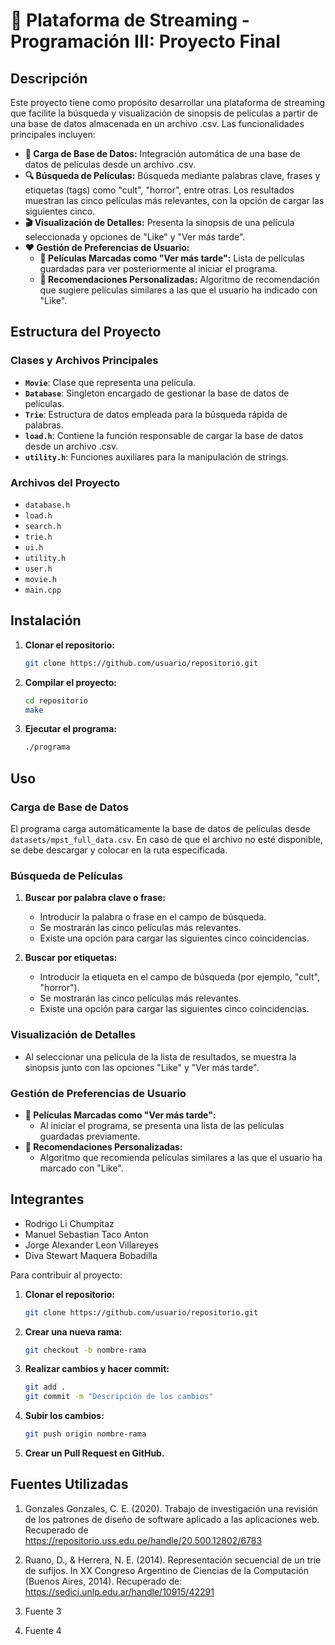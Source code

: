 # 🎥 Plataforma de Streaming - Programación III: Proyecto Final

## Descripción
Este proyecto tiene como propósito desarrollar una plataforma de streaming que facilite la búsqueda y visualización de sinopsis de películas a partir de una base de datos almacenada en un archivo .csv. Las funcionalidades principales incluyen:

- **💾 Carga de Base de Datos:** Integración automática de una base de datos de películas desde un archivo .csv.
- **🔍 Búsqueda de Películas:** Búsqueda mediante palabras clave, frases y etiquetas (tags) como "cult", "horror", entre otras. Los resultados muestran las cinco películas más relevantes, con la opción de cargar las siguientes cinco.
- **🎬 Visualización de Detalles:** Presenta la sinopsis de una película seleccionada y opciones de "Like" y "Ver más tarde".
- **❤️ Gestión de Preferencias de Usuario:**
    - **📌 Películas Marcadas como "Ver más tarde":** Lista de películas guardadas para ver posteriormente al iniciar el programa.
    - **🤖 Recomendaciones Personalizadas:** Algoritmo de recomendación que sugiere películas similares a las que el usuario ha indicado con "Like".

## Estructura del Proyecto

### Clases y Archivos Principales

- **`Movie`**: Clase que representa una película.
- **`Database`**: Singleton encargado de gestionar la base de datos de películas.
- **`Trie`**: Estructura de datos empleada para la búsqueda rápida de palabras.
- **`load.h`**: Contiene la función responsable de cargar la base de datos desde un archivo .csv.
- **`utility.h`**: Funciones auxiliares para la manipulación de strings.

### Archivos del Proyecto

- `database.h`
- `load.h`
- `search.h`
- `trie.h`
- `ui.h`
- `utility.h`
- `user.h`
- `movie.h`
- `main.cpp`

## Instalación

1. **Clonar el repositorio:**

    ```bash
    git clone https://github.com/usuario/repositorio.git
    ```

2. **Compilar el proyecto:**

    ```bash
    cd repositorio
    make
    ```

3. **Ejecutar el programa:**

    ```bash
    ./programa
    ```

## Uso

### Carga de Base de Datos

El programa carga automáticamente la base de datos de películas desde `datasets/mpst_full_data.csv`. En caso de que el archivo no esté disponible, se debe descargar y colocar en la ruta especificada.

### Búsqueda de Películas

1. **Buscar por palabra clave o frase:**
    - Introducir la palabra o frase en el campo de búsqueda.
    - Se mostrarán las cinco películas más relevantes.
    - Existe una opción para cargar las siguientes cinco coincidencias.

2. **Buscar por etiquetas:**
    - Introducir la etiqueta en el campo de búsqueda (por ejemplo, "cult", "horror").
    - Se mostrarán las cinco películas más relevantes.
    - Existe una opción para cargar las siguientes cinco coincidencias.

### Visualización de Detalles

- Al seleccionar una película de la lista de resultados, se muestra la sinopsis junto con las opciones "Like" y "Ver más tarde".

### Gestión de Preferencias de Usuario

- **📌 Películas Marcadas como "Ver más tarde":**
    - Al iniciar el programa, se presenta una lista de las películas guardadas previamente.
- **🤖 Recomendaciones Personalizadas:**
    - Algoritmo que recomienda películas similares a las que el usuario ha marcado con "Like".

## Integrantes

- Rodrigo Li Chumpitaz
- Manuel Sebastian Taco Anton
- Jorge Alexander Leon Villareyes
- Diva Stewart Maquera Bobadilla

Para contribuir al proyecto:
1. **Clonar el repositorio:**

    ```bash
    git clone https://github.com/usuario/repositorio.git
    ```

2. **Crear una nueva rama:**

    ```bash
    git checkout -b nombre-rama
    ```

3. **Realizar cambios y hacer commit:**

    ```bash
    git add .
    git commit -m "Descripción de los cambios"
    ```

4. **Subir los cambios:**

    ```bash
    git push origin nombre-rama
    ```

5. **Crear un Pull Request en GitHub.**

## Fuentes Utilizadas

1. Gonzales Gonzales, C. E. (2020). Trabajo de investigación una revisión de los patrones de diseño de software aplicado a las aplicaciones web. Recuperado de https://repositorio.uss.edu.pe/handle/20.500.12802/6783

2. Ruano, D., & Herrera, N. E. (2014). Representación secuencial de un trie de sufijos. In XX Congreso Argentino de Ciencias de la Computación (Buenos Aires, 2014). Recuperado de: https://sedici.unlp.edu.ar/handle/10915/42291

3. Fuente 3

4. Fuente 4
